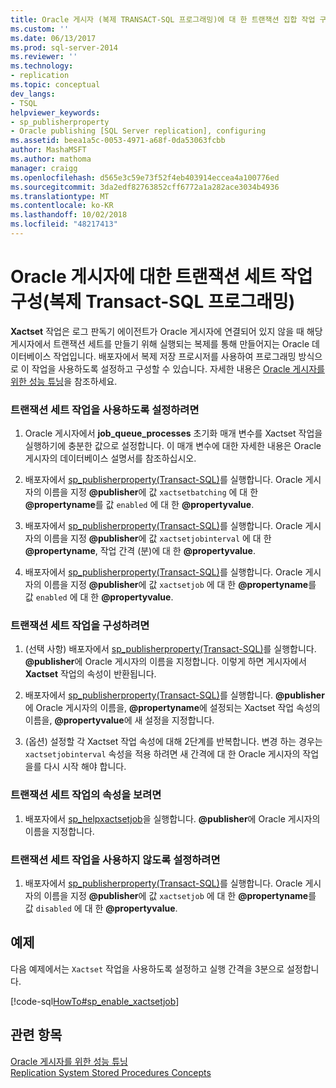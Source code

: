 ```yaml
---
title: Oracle 게시자 (복제 TRANSACT-SQL 프로그래밍)에 대 한 트랜잭션 집합 작업 구성 | Microsoft Docs
ms.custom: ''
ms.date: 06/13/2017
ms.prod: sql-server-2014
ms.reviewer: ''
ms.technology:
- replication
ms.topic: conceptual
dev_langs:
- TSQL
helpviewer_keywords:
- sp_publisherproperty
- Oracle publishing [SQL Server replication], configuring
ms.assetid: beea1a5c-0053-4971-a68f-0da53063fcbb
author: MashaMSFT
ms.author: mathoma
manager: craigg
ms.openlocfilehash: d565e3c59e73f52f4eb403914eccea4a100776ed
ms.sourcegitcommit: 3da2edf82763852cff6772a1a282ace3034b4936
ms.translationtype: MT
ms.contentlocale: ko-KR
ms.lasthandoff: 10/02/2018
ms.locfileid: "48217413"
---
```

# <a name="configure-the-transaction-set-job-for-an-oracle-publisher-replication-transact-sql-programming"></a>Oracle 게시자에 대한 트랜잭션 세트 작업 구성(복제 Transact-SQL 프로그래밍)
  **Xactset** 작업은 로그 판독기 에이전트가 Oracle 게시자에 연결되어 있지 않을 때 해당 게시자에서 트랜잭션 세트를 만들기 위해 실행되는 복제를 통해 만들어지는 Oracle 데이터베이스 작업입니다. 배포자에서 복제 저장 프로시저를 사용하여 프로그래밍 방식으로 이 작업을 사용하도록 설정하고 구성할 수 있습니다. 자세한 내용은 [Oracle 게시자를 위한 성능 튜닝](../non-sql/performance-tuning-for-oracle-publishers.md)을 참조하세요.  
  
### <a name="to-enable-the-transaction-set-job"></a>트랜잭션 세트 작업을 사용하도록 설정하려면  
  
1.  Oracle 게시자에서 **job_queue_processes** 초기화 매개 변수를 Xactset 작업을 실행하기에 충분한 값으로 설정합니다. 이 매개 변수에 대한 자세한 내용은 Oracle 게시자의 데이터베이스 설명서를 참조하십시오.  
  
2.  배포자에서 [sp_publisherproperty&#40;Transact-SQL&#41;](/sql/relational-databases/system-stored-procedures/sp-publisherproperty-transact-sql)를 실행합니다. Oracle 게시자의 이름을 지정 **@publisher**에 값 `xactsetbatching` 에 대 한 **@propertyname**를 값 `enabled` 에 대 한 **@propertyvalue**.  
  
3.  배포자에서 [sp_publisherproperty&#40;Transact-SQL&#41;](/sql/relational-databases/system-stored-procedures/sp-publisherproperty-transact-sql)를 실행합니다. Oracle 게시자의 이름을 지정 **@publisher**에 값 `xactsetjobinterval` 에 대 한 **@propertyname**, 작업 간격 (분)에 대 한 **@propertyvalue**.  
  
4.  배포자에서 [sp_publisherproperty&#40;Transact-SQL&#41;](/sql/relational-databases/system-stored-procedures/sp-publisherproperty-transact-sql)를 실행합니다. Oracle 게시자의 이름을 지정 **@publisher**에 값 `xactsetjob` 에 대 한 **@propertyname**를 값 `enabled` 에 대 한 **@propertyvalue**.  
  
### <a name="to-configure-the-transaction-set-job"></a>트랜잭션 세트 작업을 구성하려면  
  
1.  (선택 사항) 배포자에서 [sp_publisherproperty&#40;Transact-SQL&#41;](/sql/relational-databases/system-stored-procedures/sp-publisherproperty-transact-sql)를 실행합니다. **@publisher**에 Oracle 게시자의 이름을 지정합니다. 이렇게 하면 게시자에서 **Xactset** 작업의 속성이 반환됩니다.  
  
2.  배포자에서 [sp_publisherproperty&#40;Transact-SQL&#41;](/sql/relational-databases/system-stored-procedures/sp-publisherproperty-transact-sql)를 실행합니다. **@publisher**에 Oracle 게시자의 이름을, **@propertyname**에 설정되는 Xactset 작업 속성의 이름을, **@propertyvalue**에 새 설정을 지정합니다.  
  
3.  (옵션) 설정할 각 Xactset 작업 속성에 대해 2단계를 반복합니다. 변경 하는 경우는 `xactsetjobinterval` 속성을 적용 하려면 새 간격에 대 한 Oracle 게시자의 작업을를 다시 시작 해야 합니다.  
  
### <a name="to-view-properties-of-the-transaction-set-job"></a>트랜잭션 세트 작업의 속성을 보려면  
  
1.  배포자에서 [sp_helpxactsetjob](/sql/relational-databases/system-stored-procedures/sp-helpxactsetjob-transact-sql)을 실행합니다. **@publisher**에 Oracle 게시자의 이름을 지정합니다.  
  
### <a name="to-disable-the-transaction-set-job"></a>트랜잭션 세트 작업을 사용하지 않도록 설정하려면  
  
1.  배포자에서 [sp_publisherproperty&#40;Transact-SQL&#41;](/sql/relational-databases/system-stored-procedures/sp-publisherproperty-transact-sql)를 실행합니다. Oracle 게시자의 이름을 지정 **@publisher**에 값 `xactsetjob` 에 대 한 **@propertyname**를 값 `disabled` 에 대 한 **@propertyvalue**.  
  
## <a name="example"></a>예제  
 다음 예제에서는 `Xactset` 작업을 사용하도록 설정하고 실행 간격을 3분으로 설정합니다.  
  
 [!code-sql[HowTo#sp_enable_xactsetjob](../../../snippets/tsql/SQL15/replication/howto/tsql/enablexactsetjob.sql#sp_enable_xactsetjob)]  
  
## <a name="see-also"></a>관련 항목  
 [Oracle 게시자를 위한 성능 튜닝](../non-sql/performance-tuning-for-oracle-publishers.md)   
 [Replication System Stored Procedures Concepts](../concepts/replication-system-stored-procedures-concepts.md)  
  
  
